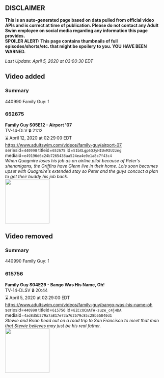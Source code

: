 ## DISCLAIMER
**This is an auto-generated page based on data pulled from official video APIs and is correct at time of publication. Please do not contact any Adult Swim employee on social media regarding any information this page provides.**  
**SPOILER ALERT: This page contains thumbnails of full episodes/shorts/etc. that might be spoilery to you. YOU HAVE BEEN WARNED.**  

_Last Update: April 5, 2020 at 03:00:30 EDT_
## Video added
### Summary
440990 Family Guy: 1  
### 652675
**Family Guy S05E12 - Airport '07**  
TV-14-DLV 🔒 21:12  
⌛ April 12, 2020 at 02:29:00 EDT  
https://www.adultswim.com/videos/family-guy/airport-07  
seriesid=`440990` titleid=`652675` id=`S1bXLgp6QJyHIUvM2U2zng` mediaid=`e49196d6c24b7265438aa524ea4e0e1a8c7f43c4`  
_When Quagmire loses his job as an airline pilot because of Peter's shenanigans, the Griffins have Glenn live in their home.  Lois soon becomes upset with Quagmire's extended stay so Peter and the guys concoct a plan to get their buddy his job back._  
<a href="https://i.cdn.turner.com/adultswim/big/image-upload/thumbnails/thumb-2_image-15432564176941.jpg"><img src="https://i.cdn.turner.com/adultswim/big/image-upload/thumbnails/thumb-2_image-15432564176941.jpg" height="144px" /></a>
## Video removed
### Summary
440990 Family Guy: 1  
### 615756
**Family Guy S04E29 - Bango Was His Name, Oh!**  
TV-14-DLSV 🔒 20:44  
⌛ April 5, 2020 at 02:29:00 EDT  
https://www.adultswim.com/videos/family-guy/bango-was-his-name-oh  
seriesid=`440990` titleid=`615756` id=`8ZCcUCmATA-zuze_c4j4DA` mediaid=`4ad8d5b279a7a817e73a762579c85c28b55840d1`  
_Stewie and Brian head out on a road trip to San Francisco to meet that man that Stewie believes may just be his real father._  
<a href="https://i.cdn.turner.com/asfix/repository//8a25c3920eaf5fa6010eaffb99c438bf/thumbnail_8644022315160930614.jpg"><img src="https://i.cdn.turner.com/asfix/repository//8a25c3920eaf5fa6010eaffb99c438bf/thumbnail_8644022315160930614.jpg" height="144px" /></a>
